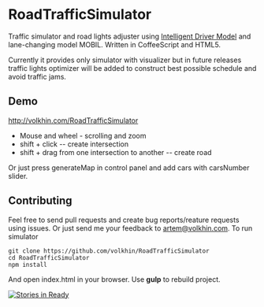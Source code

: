 # RoadTrafficSimulator

Traffic simulator and road lights adjuster using
[Intelligent Driver Model](https://en.wikipedia.org/wiki/Intelligent_driver_model)
and lane-changing model MOBIL. Written in CoffeeScript and HTML5.

Currently it provides only simulator with visualizer but in future releases
traffic lights optimizer will be added to construct best possible schedule and
avoid traffic jams.

## Demo
http://volkhin.com/RoadTrafficSimulator

* Mouse and wheel - scrolling and zoom
* shift + click -- create intersection
* shift + drag from one intersection to another -- create road

Or just press generateMap in control panel and add cars with carsNumber slider.

## Contributing
Feel free to send pull requests and create bug reports/reature requests using
issues. Or just send me your feedback to artem@volkhin.com.
To run simulator

    git clone https://github.com/volkhin/RoadTrafficSimulator
    cd RoadTrafficSimulator
    npm install

And open index.html in your browser. Use **gulp** to rebuild project.

[![Stories in Ready](https://badge.waffle.io/volkhin/roadtrafficsimulator.png?label=ready&title=Ready)](https://waffle.io/volkhin/roadtrafficsimulator)
